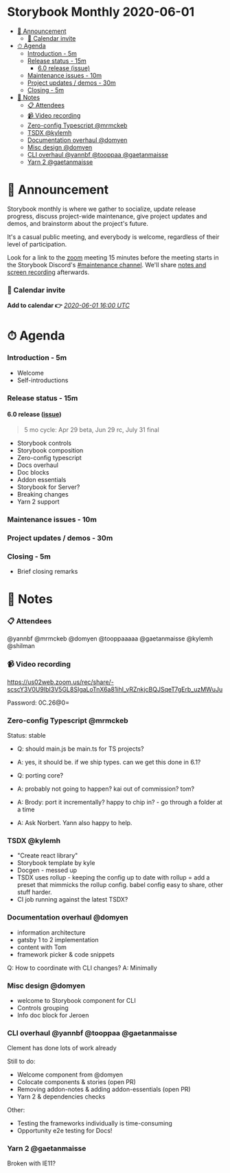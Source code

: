 <h1>Storybook Monthly 2020-06-01</h1>

- [📢 Announcement](#-announcement)
    - [📅 Calendar invite](#-calendar-invite)
- [⏱ Agenda](#-agenda)
    - [Introduction - 5m](#introduction---5m)
    - [Release status - 15m](#release-status---15m)
      - [6.0 release (issue)](#60-release-issue)
    - [Maintenance issues - 10m](#maintenance-issues---10m)
    - [Project updates / demos - 30m](#project-updates--demos---30m)
    - [Closing - 5m](#closing---5m)
- [📝 Notes](#-notes)
    - [📋 Attendees](#-attendees)
    - [📹 Video recording](#-video-recording)
    - [Zero-config Typescript @mrmckeb](#zero-config-typescript-mrmckeb)
    - [TSDX @kylemh](#tsdx-kylemh)
    - [Documentation overhaul @domyen](#documentation-overhaul-domyen)
    - [Misc design @domyen](#misc-design-domyen)
    - [CLI overhaul @yannbf @tooppaa @gaetanmaisse](#cli-overhaul-yannbf-tooppaa-gaetanmaisse)
    - [Yarn 2 @gaetanmaisse](#yarn-2-gaetanmaisse)

# 📢 Announcement

Storybook monthly is where we gather to socialize, update release progress, discuss project-wide maintenance, give project updates and demos, and brainstorm about the project's future.

It's a casual public meeting, and everybody is welcome, regardless of their level of participation.

Look for a link to the [zoom](https://zoom.us/) meeting 15 minutes before the meeting starts in the Storybook Discord's [#maintenance channel](https://discord.gg/qhAxMgN). We'll share [notes and screen recording](https://github.com/storybookjs/community) afterwards.

### 📅 Calendar invite

**Add to calendar 👉** [_2020-06-01 16:00 UTC_](https://calendar.google.com/event?action=TEMPLATE&tmeid=ZDRsM2g5c3JtOTRlM2dpNWNyZXMxcnRkbWxfMjAyMDAxMDZUMTYwMDAwWiA4ZDB1NzBzbm9zY2ZkOGw2Z2lrNm83M2syMEBn&tmsrc=8d0u70snoscfd8l6gik6o73k20%40group.calendar.google.com&scp=ALL)

# ⏱ Agenda

### Introduction - 5m

- Welcome
- Self-introductions

### Release status - 15m

#### 6.0 release ([issue](https://github.com/storybookjs/storybook/issues/9311))

> 5 mo cycle: Apr 29 beta, Jun 29 rc, July 31 final

- Storybook controls
- Storybook composition
- Zero-config typescript
- Docs overhaul
- Doc blocks
- Addon essentials
- Storybook for Server?
- Breaking changes
- Yarn 2 support

### Maintenance issues - 10m

### Project updates / demos - 30m

### Closing - 5m

- Brief closing remarks

# 📝 Notes

### 📋 Attendees

@yannbf @mrmckeb @domyen @tooppaaaaa @gaetanmaisse @kylemh @shilman

### 📹 Video recording

https://us02web.zoom.us/rec/share/-scscY3V0U9IbI3V5GL8SIgaLoTnX6a81ihI_vRZnkjcBQJSqeT7gErb_uzMWuJu

Password: 0C.26@0=

### Zero-config Typescript @mrmckeb

Status: stable

- Q: should main.js be main.ts for TS projects?
- A: yes, it should be. if we ship types. can we get this done in 6.1?

- Q: porting core?
- A: probably not going to happen? kai out of commission? tom?
- A: Brody: port it incrementally? happy to chip in? - go through a folder at a time
- A: Ask Norbert. Yann also happy to help.

### TSDX @kylemh

- "Create react library"
- Storybook template by kyle
- Docgen - messed up
- TSDX uses rollup - keeping the config up to date with rollup = add a preset that mimmicks the rollup config. babel config easy to share, other stuff harder.
- CI job running against the latest TSDX?

### Documentation overhaul @domyen

- information architecture
- gatsby 1 to 2 implementation
- content with Tom
- framework picker & code snippets

Q: How to coordinate with CLI changes?
A: Minimally

### Misc design @domyen

- welcome to Storybook component for CLI
- Controls grouping
- Info doc block for Jeroen

### CLI overhaul @yannbf @tooppaa @gaetanmaisse

Clement has done lots of work already

Still to do:

- Welcome component from @domyen
- Colocate components & stories (open PR)
- Removing addon-notes & adding addon-essentials (open PR)
- Yarn 2 & dependencies checks

Other:

- Testing the frameworks individually is time-consuming
- Opportunity e2e testing for Docs!

### Yarn 2 @gaetanmaisse

Broken with IE11?
